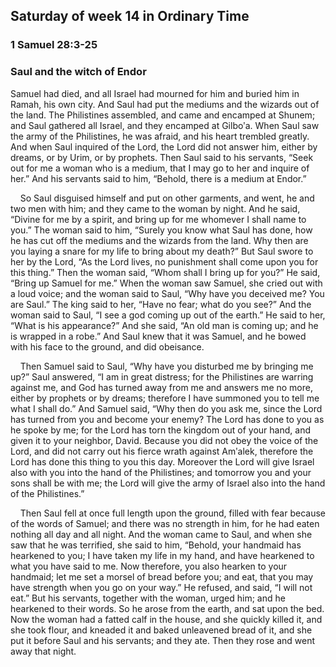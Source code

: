 ## Saturday of week 14 in Ordinary Time

### 1 Samuel 28:3-25

### Saul and the witch of Endor

Samuel had died, and all Israel had mourned for him and buried him in Ramah, his own city. And Saul had put the mediums and the wizards out of the land. The Philistines assembled, and came and encamped at Shunem; and Saul gathered all Israel, and they encamped at Gilboʹa. When Saul saw the army of the Philistines, he was afraid, and his heart trembled greatly. And when Saul inquired of the Lord, the Lord did not answer him, either by dreams, or by Urim, or by prophets. Then Saul said to his servants, “Seek out for me a woman who is a medium, that I may go to her and inquire of her.” And his servants said to him, “Behold, there is a medium at Endor.”

    So Saul disguised himself and put on other garments, and went, he and two men with him; and they came to the woman by night. And he said, “Divine for me by a spirit, and bring up for me whomever I shall name to you.” The woman said to him, “Surely you know what Saul has done, how he has cut off the mediums and the wizards from the land. Why then are you laying a snare for my life to bring about my death?” But Saul swore to her by the Lord, “As the Lord lives, no punishment shall come upon you for this thing.” Then the woman said, “Whom shall I bring up for you?” He said, “Bring up Samuel for me.” When the woman saw Samuel, she cried out with a loud voice; and the woman said to Saul, “Why have you deceived me? You are Saul.” The king said to her, “Have no fear; what do you see?” And the woman said to Saul, “I see a god coming up out of the earth.” He said to her, “What is his appearance?” And she said, “An old man is coming up; and he is wrapped in a robe.” And Saul knew that it was Samuel, and he bowed with his face to the ground, and did obeisance.

    Then Samuel said to Saul, “Why have you disturbed me by bringing me up?” Saul answered, “I am in great distress; for the Philistines are warring against me, and God has turned away from me and answers me no more, either by prophets or by dreams; therefore I have summoned you to tell me what I shall do.” And Samuel said, “Why then do you ask me, since the Lord has turned from you and become your enemy? The Lord has done to you as he spoke by me; for the Lord has torn the kingdom out of your hand, and given it to your neighbor, David. Because you did not obey the voice of the Lord, and did not carry out his fierce wrath against Amʹalek, therefore the Lord has done this thing to you this day. Moreover the Lord will give Israel also with you into the hand of the Philistines; and tomorrow you and your sons shall be with me; the Lord will give the army of Israel also into the hand of the Philistines.”

    Then Saul fell at once full length upon the ground, filled with fear because of the words of Samuel; and there was no strength in him, for he had eaten nothing all day and all night. And the woman came to Saul, and when she saw that he was terrified, she said to him, “Behold, your handmaid has hearkened to you; I have taken my life in my hand, and have hearkened to what you have said to me. Now therefore, you also hearken to your handmaid; let me set a morsel of bread before you; and eat, that you may have strength when you go on your way.” He refused, and said, “I will not eat.” But his servants, together with the woman, urged him; and he hearkened to their words. So he arose from the earth, and sat upon the bed. Now the woman had a fatted calf in the house, and she quickly killed it, and she took flour, and kneaded it and baked unleavened bread of it, and she put it before Saul and his servants; and they ate. Then they rose and went away that night.